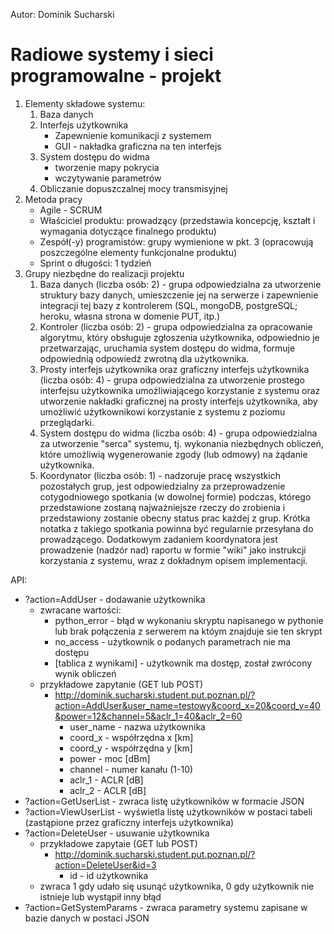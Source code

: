 Autor: Dominik Sucharski
# Radiowe systemy i sieci programowalne - projekt
1. Elementy składowe systemu:
   1. Baza danych
   2. Interfejs użytkownika
      * Zapewnienie komunikacji z systemem 
      * GUI - nakładka graficzna na ten interfejs
   3. System dostępu do widma
      * tworzenie mapy pokrycia
      * wczytywanie parametrów
    4. Obliczanie dopuszczalnej mocy transmisyjnej
2. Metoda pracy
   * Agile - SCRUM
   * Właściciel produktu: prowadzący (przedstawia koncepcję, kształt i wymagania dotyczące finalnego produktu)
   * Zespół(-y) programistów: grupy wymienione w pkt. 3 (opracowują poszczególne elementy funkcjonalne produktu)
   * Sprint o długości: 1 tydzień
3. Grupy niezbędne do realizacji projektu
   1. Baza danych (liczba osób: 2) - grupa odpowiedzialna za utworzenie struktury bazy danych, umieszczenie jej na serwerze i zapewnienie integracji tej bazy z kontrolerem (SQL, mongoDB, postgreSQL; heroku, własna strona w domenie PUT, itp.)
   2. Kontroler (liczba osób: 2) - grupa odpowiedzialna za opracowanie algorytmu, który obsługuje zgłoszenia użytkownika, odpowiednio je przetwarzając, uruchamia system dostępu do widma, formuje odpowiednią odpowiedź zwrotną dla użytkownika. 
   3. Prosty interfejs użytkownika oraz graficzny interfejs użytkownika (liczba osób: 4) - grupa odpowiedzialna za utworzenie prostego interfejsu użytkownika umożliwiającego korzystanie z systemu oraz utworzenie nakładki graficznej na prosty interfejs użytkownika, aby umożliwić użytkownikowi korzystanie z systemu z poziomu przeglądarki.
   4. System dostępu do widma (liczba osób: 4) - grupa odpowiedzialna za utworzenie "serca" systemu, tj. wykonania niezbędnych obliczeń, które umożliwią wygenerowanie zgody (lub odmowy) na żądanie użytkownika. 
   5. Koordynator (liczba osób: 1) - nadzoruje pracę wszystkich pozostałych grup, jest odpowiedzialny za przeprowadzenie cotygodniowego spotkania (w dowolnej formie) podczas, którego przedstawione zostaną najważniejsze rzeczy do zrobienia i przedstawiony zostanie obecny status prac każdej z grup. Krótka notatka z takiego spotkania powinna być regularnie przesyłana do prowadzącego. Dodatkowym zadaniem koordynatora jest prowadzenie (nadzór nad) raportu w formie "wiki" jako instrukcji korzystania z systemu, wraz z dokładnym opisem implementacji.


API:
 * ?action=AddUser - dodawanie użytkownika
   * zwracane wartości:
      * python_error - błąd w wykonaniu skryptu napisanego w pythonie lub brak połączenia z serwerem na któym znajduje sie ten skrypt
      * no_access - użytkownik o podanych parametrach nie ma dostępu
      * [tablica z wynikami] - użytkownik ma dostęp, został zwrócony wynik obliczeń
    * przykładowe zapytanie (GET lub POST)
        * http://dominik.sucharski.student.put.poznan.pl/?action=AddUser&user_name=testowy&coord_x=20&coord_y=40&power=12&channel=5&aclr_1=40&aclr_2=60
            * user_name - nazwa użytkownika
            * coord_x - współrzędna x [km]
            * coord_y - współrzędna y [km]
            * power - moc [dBm]
            * channel - numer kanału (1-10)
            * aclr_1 - ACLR [dB]
            * aclr_2 - ACLR [dB]
* ?action=GetUserList - zwraca listę użytkowników w formacie JSON
* ?action=ViewUserList - wyświetla listę użytkowników w postaci tabeli (zastąpione przez graficzny interfejs użytkownika)
* ?action=DeleteUser - usuwanie użytkownika
    * przykładowe zapytaie (GET lub POST)
        * http://dominik.sucharski.student.put.poznan.pl/?action=DeleteUser&id=3
            * id - id użytkownika
    * zwraca 1 gdy udało się usunąć użytkownika, 0 gdy użytkownik nie istnieje lub wystąpił inny błąd
* ?action=GetSystemParams - zwraca parametry systemu zapisane w bazie danych w postaci JSON 